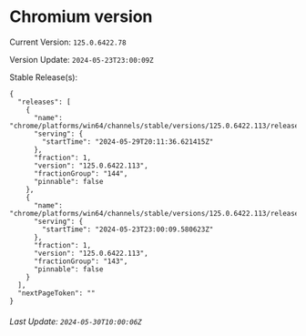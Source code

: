 # Chromium version

Current Version: `125.0.6422.78`

Version Update: `2024-05-23T23:00:09Z`

Stable Release(s):
```
{
  "releases": [
    {
      "name": "chrome/platforms/win64/channels/stable/versions/125.0.6422.113/releases/1717013496",
      "serving": {
        "startTime": "2024-05-29T20:11:36.621415Z"
      },
      "fraction": 1,
      "version": "125.0.6422.113",
      "fractionGroup": "144",
      "pinnable": false
    },
    {
      "name": "chrome/platforms/win64/channels/stable/versions/125.0.6422.113/releases/1716505209",
      "serving": {
        "startTime": "2024-05-23T23:00:09.580623Z"
      },
      "fraction": 1,
      "version": "125.0.6422.113",
      "fractionGroup": "143",
      "pinnable": false
    }
  ],
  "nextPageToken": ""
}
```

###### Last Update: `2024-05-30T10:00:06Z`
        